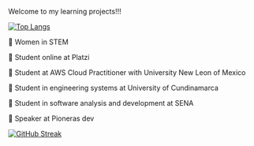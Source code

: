 Welcome to my learning projects!!!

[![Top Langs](https://github-readme-stats.vercel.app/api/top-langs/?username=jlianacastillo&layout=compact)](https://github.com/jlianacastillo/github-readme-stats)

 💚  Women in STEM 

 💚  Student online at Platzi 

 💚  Student at AWS Cloud Practitioner with University New Leon of Mexico 

 💚  Student in engineering systems at University of Cundinamarca

 💚  Student in software analysis and development at SENA

 💚  Speaker at Pioneras dev

[![GitHub Streak](https://github-readme-streak-stats.herokuapp.com?user=jlianacastillo&theme=github-light&date_format=j%20M%5B%20Y%5D)](https://git.io/streak-stats)





